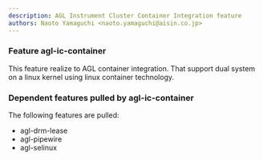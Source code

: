 ```yaml
---
description: AGL Instrument Cluster Container Integration feature
authors: Naoto Yamaguchi <naoto.yamaguchi@aisin.co.jp>
---
```


### Feature agl-ic-container

This feature realize to AGL container integration.
That support dual system on a linux kernel using linux container technology.


### Dependent features pulled by agl-ic-container

The following features are pulled:

* agl-drm-lease
* agl-pipewire
* agl-selinux
